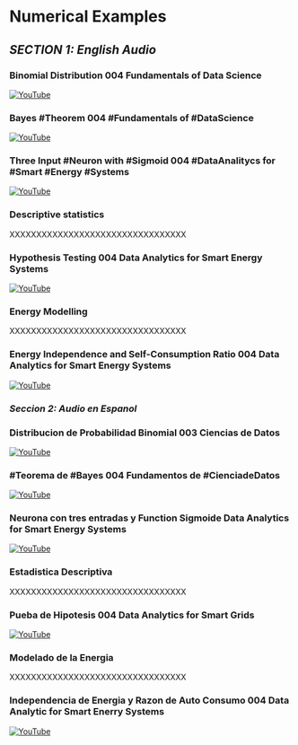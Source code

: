# Numerical Examples

## *SECTION 1: English Audio*

### Binomial Distribution 004 Fundamentals of Data Science

[![YouTube](http://i.ytimg.com/vi/Mcd1QSkSQN8/hqdefault.jpg)](https://www.youtube.com/watch?v=Mcd1QSkSQN8)

### Bayes #Theorem 004 #Fundamentals of #DataScience

[![YouTube](http://i.ytimg.com/vi/odQpZasrGyY/hqdefault.jpg)](https://www.youtube.com/watch?v=odQpZasrGyY)

### Three Input #Neuron with #Sigmoid 004 #DataAnalitycs for #Smart #Energy #Systems

[![YouTube](http://i.ytimg.com/vi/ck2x8hFEoHY/hqdefault.jpg)](https://www.youtube.com/watch?v=ck2x8hFEoHY)

### Descriptive statistics

XXXXXXXXXXXXXXXXXXXXXXXXXXXXXXXXX

### Hypothesis Testing 004 Data Analytics for Smart Energy Systems

[![YouTube](http://i.ytimg.com/vi/Tzpb4QTZiWU/hqdefault.jpg)](https://www.youtube.com/watch?v=Tzpb4QTZiWU)

### Energy Modelling

XXXXXXXXXXXXXXXXXXXXXXXXXXXXXXXXX

### Energy Independence and Self-Consumption Ratio 004 Data Analytics for Smart Energy Systems

[![YouTube](http://i.ytimg.com/vi/IN8gKsfj4sc/hqdefault.jpg)](https://www.youtube.com/watch?v=IN8gKsfj4sc)

### *Seccion 2: Audio en Espanol*

### Distribucion de Probabilidad Binomial 003 Ciencias de Datos

[![YouTube](http://i.ytimg.com/vi/Mf3qyXkgd8k/hqdefault.jpg)](https://www.youtube.com/watch?v=Mf3qyXkgd8k)

### #Teorema de #Bayes 004 Fundamentos de #CienciadeDatos

[![YouTube](http://i.ytimg.com/vi/YMxDbqMzGsI/hqdefault.jpg)](https://www.youtube.com/watch?v=YMxDbqMzGsI)

### Neurona con tres entradas y Function Sigmoide Data Analytics for Smart Energy Systems

[![YouTube](http://i.ytimg.com/vi/4qUv-GOeDAg/hqdefault.jpg)](https://www.youtube.com/watch?v=4qUv-GOeDAg)

### Estadistica Descriptiva

XXXXXXXXXXXXXXXXXXXXXXXXXXXXXXXXX

### Pueba de Hipotesis 004 Data Analytics for Smart Grids

[![YouTube](http://i.ytimg.com/vi/-KXC_pEzLPM/hqdefault.jpg)](https://www.youtube.com/watch?v=-KXC_pEzLPM)

### Modelado de la Energia

XXXXXXXXXXXXXXXXXXXXXXXXXXXXXXXXX

### Independencia de Energia y Razon de Auto Consumo 004 Data Analytic for Smart Enerry Systems

[![YouTube](http://i.ytimg.com/vi/7pc4UAM1-yw/hqdefault.jpg)](https://www.youtube.com/watch?v=7pc4UAM1-yw)
